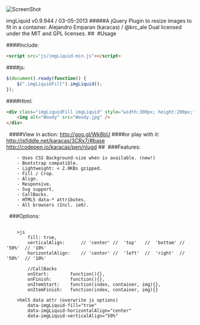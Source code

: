 ![ScreenShot](https://raw.github.com/karacas/imgLiquid/master/tests/logoimgliquid.png)

imgLiquid v0.9.944 / 03-05-2013
#####A jQuery Plugin to resize images to fit in a container.
Alejandro Emparan (karacas) / @krc_ale
Dual licensed under the MIT and GPL licenses.
## 
#Usage

####Include:
```html
<script src="js/imgLiquid-min.js"></script>
```

####js:
```js
$(document).ready(function() {
	$(".imgLiquidFill").imgLiquid();
});
```

####Html:
```html
<div class="imgLiquidFill imgLiquid" style="width:300px; height:200px;">
	<img alt="Woody" src="Woody.jpg" />
</div>
```
 
####View in action:
http://goo.gl/Wk8bU
####or play with it:
http://jsfiddle.net/karacas/3CRx7/#base
http://codepen.io/karacas/pen/nlugd
## 
###Features:
```
	- Uses CSS Background-size when is available. (new!)
    - Bootstrap compatible.
    - Lightweight: < 2.0KBs gzipped.
	- Fill / Crop.
    - Align.
	- Responsive.
	- Svg support.
	- CallBacks.
    - HTML5 data-* attributes.
	- All browsers (Incl. ie6).
```
 
###Options:
```

    >js
        fill: true,
        verticalAlign:      // 'center' //  'top'   //  'bottom' // '50%'  // '10%'
        horizontalAlign:    // 'center' //  'left'  //  'right'  // '50%'  // '10%'

        //CallBacks
        onStart:        function(){},
        onFinish:       function(){},
        onItemStart:    function(index, container, img){},
        onItemFinish:   function(index, container, img){}

    >hml5 data attr (overwrite js options)
        data-imgLiquid-fill="true"
        data-imgLiquid-horizontalAlign="center"
        data-imgLiquid-verticalAlign="50%"

```